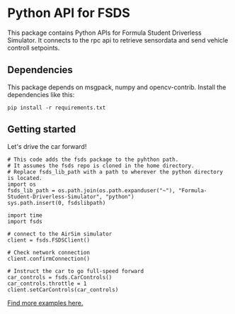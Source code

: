 # Python API for FSDS

This package contains Python APIs for Formula Student Driverless Simulator.
It connects to the rpc api to retrieve sensordata and send vehicle controll setpoints.

## Dependencies
This package depends on msgpack, numpy and opencv-contrib. Install the dependencies like this:

```
pip install -r requirements.txt
```

## Getting started

Let's drive the car forward!

```
# This code adds the fsds package to the pyhthon path.
# It assumes the fsds repo is cloned in the home directory.
# Replace fsds_lib_path with a path to wherever the python directory is located.
import os
fsds_lib_path = os.path.join(os.path.expanduser("~"), "Formula-Student-Driverless-Simulator", "python")
sys.path.insert(0, fsdslibpath)

import time
import fsds

# connect to the AirSim simulator 
client = fsds.FSDSClient()

# Check network connection
client.confirmConnection()

# Instruct the car to go full-speed forward
car_controls = fsds.CarControls()
car_controls.throttle = 1
client.setCarControls(car_controls)
```

[Find more examples here.](https://github.com/FS-Driverless/Formula-Student-Driverless-Simulator/tree/master/python/examples)